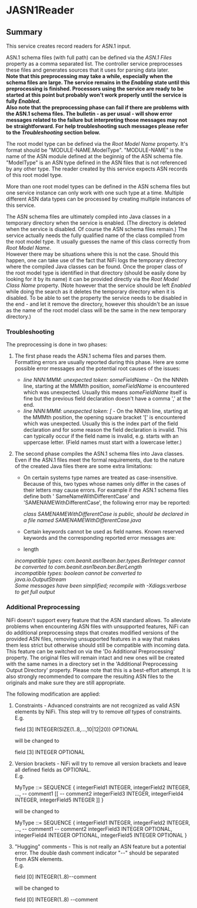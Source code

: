 <!--
  Licensed to the Apache Software Foundation (ASF) under one or more
  contributor license agreements.  See the NOTICE file distributed with
  this work for additional information regarding copyright ownership.
  The ASF licenses this file to You under the Apache License, Version 2.0
  (the "License"); you may not use this file except in compliance with
  the License.  You may obtain a copy of the License at
      http://www.apache.org/licenses/LICENSE-2.0
  Unless required by applicable law or agreed to in writing, software
  distributed under the License is distributed on an "AS IS" BASIS,
  WITHOUT WARRANTIES OR CONDITIONS OF ANY KIND, either express or implied.
  See the License for the specific language governing permissions and
  limitations under the License.
-->

# JASN1Reader

## Summary

This service creates record readers for ASN.1 input.

ASN.1 schema files (with full path) can be defined via the _ASN.1 Files_ property as a comma separated list. The
controller service preprocesses these files and generates sources that it uses for parsing data later.  
**Note that this preprocessing may take a while, especially when the schema files are large. The service remains in
the _Enabling_ state until this preprocessing is finished. Processors using the service are ready to be started at this
point but probably won't work properly until the service is fully _Enabled_.**  
**Also note that the preprocessing phase can fail if there are problems with the ASN.1 schema files. The bulletin - as
per usual - will show error messages related to the failure but interpreting those messages may not be straightforward.
For help troubleshooting such messages please refer to the _Troubleshooting_ section below.**

The root model type can be defined via the _Root Model Name_ property. It's format should be "MODULE-NAME.ModelType". 
"MODULE-NAME" is the name of the ASN module defined at the beginnig of the ASN schema file. "ModelType" is an ASN type
defined in the ASN files that is not referenced by any other type. The reader created by this service expects ASN
records of this root model type.

More than one root model types can be defined in the ASN schema files but one service instance can only work with one
such type at a time. Multiple different ASN data types can be processed by creating multiple instances of this service.

The ASN schema files are ultimately compiled into Java classes in a temporary directory when the service is enabled. 
(The directory is deleted when the service is disabled. Of course the ASN schema files remain.) The service actually
needs the fully qualified name of the class compiled from the root model type. It usually guesses the name of this class
correctly from _Root Model Name_.  
However there may be situations where this is not the case. Should this happen, one can take use of the fact that NiFi
logs the temporary directory where the compiled Java classes can be found. Once the proper class of the root model type
is identified in that directory (should be easily done by looking for it by its name) it can be provided directly via
the _Root Model Class Name_ property. (Note however that the service should be left _Enabled_ while doing the search as
it deletes the temporary directory when it is disabled. To be able to set the property the service needs to be disabled
in the end - and let it remove the directory, however this shouldn't be an issue as the name of the root model class
will be the same in the new temporary directory.)

### Troubleshooting

The preprocessing is done in two phases:

1. The first phase reads the ASN.1 schema files and parses them. Formatting errors are usually reported during this
   phase. Here are some possible error messages and the potential root causes of the issues:
    * _line NNN:MMM: unexpected token: someFieldName_ - On the NNNth line, starting at the MMMth position,
      _someFieldName_ is encountered which was unexpected. Usually this means _someFieldName_ itself is fine but the
      previous field declaration doesn't have a comma ',' at the end.
    * _line NNN:MMM: unexpected token: \[_ - On the NNNth line, starting at the MMMth position, the opening square
      bracket '\[' is encountered which was unexpected. Usually this is the index part of the field declaration and for
      some reason the field declaration is invalid. This can typically occur if the field name is invalid, e.g. starts
      with an uppercase letter. (Field names must start with a lowercase letter.)
2. The second phase compiles the ASN.1 schema files into Java classes. Even if the ASN.1 files meet the formal
   requirements, due to the nature of the created Java files there are some extra limitations:
    * On certain systems type names are treated as case-insensitive. Because of this, two types whose names only differ
      in the cases of their letters may cause errors. For example if the ASN.1 schema files define both '
      SameNameWithDifferentCase' and 'SAMENAMEWithDifferentCase', the following error may be reported:

      _class SAMENAMEWithDifferentCase is public, should be declared in a file named SAMENAMEWithDifferentCase.java_
    * Certain keywords cannot be used as field names. Known reserved keywords and the corresponding reported error
      messages are:

    * length

   _incompatible types: com.beanit.asn1bean.ber.types.BerInteger cannot be converted to
   com.beanit.asn1bean.ber.BerLength_  
   _incompatible types: boolean cannot be converted to java.io.OutputStream_  
   _Some messages have been simplified; recompile with -Xdiags:verbose to get full output_

### Additional Preprocessing

NiFi doesn't support every feature that the ASN standard allows. To alleviate problems when encountering ASN files with
unsupported features, NiFi can do additional preprocessing steps that creates modified versions of the provided ASN
files, removing unsupported features in a way that makes them less strict but otherwise should still be compatible with
incoming data. This feature can be switched on via the 'Do Additional Preprocessing' property. The original files will
remain intact and new ones will be created with the same names in a directory set in the 'Additional Preprocessing
Output Directory' property. Please note that this is a best-effort attempt. It is also strongly recommended to compare
the resulting ASN files to the originals and make sure they are still appropriate.

The following modification are applied:

1. Constraints - Advanced constraints are not recognized as valid ASN elements by NiFi. This step will try to remove
   _all_ types of constraints.  
   E.g.

   field \[3\] INTEGER(SIZE(1..8,...,10|12|20)) OPTIONAL

   will be changed to

   field \[3\] INTEGER OPTIONAL

2. Version brackets - NiFi will try to remove all version brackets and leave all defined fields as OPTIONAL.  
   E.g.

   MyType ::= SEQUENCE {
   integerField1 INTEGER,
   integerField2 INTEGER,
   ..., -- comment1
   \[\[ -- comment2
   integerField3 INTEGER,
   integerField4 INTEGER,
   integerField5 INTEGER \]\]
   }

    will be changed to
    
    MyType ::= SEQUENCE {
    	integerField1		INTEGER,
    	integerField2		INTEGER,
    	...,	-- comment1
     -- comment2
    	integerField3		INTEGER OPTIONAL,
    	integerField4		INTEGER OPTIONAL,
    	integerField5		INTEGER OPTIONAL
    }

3. "Hugging" comments - This is not really an ASN feature but a potential error. The double dash comment indicator "--"
   should be separated from ASN elements.  
   E.g.

   field \[0\] INTEGER(1..8)--comment

   will be changed to

   field \[0\] INTEGER(1..8) --comment